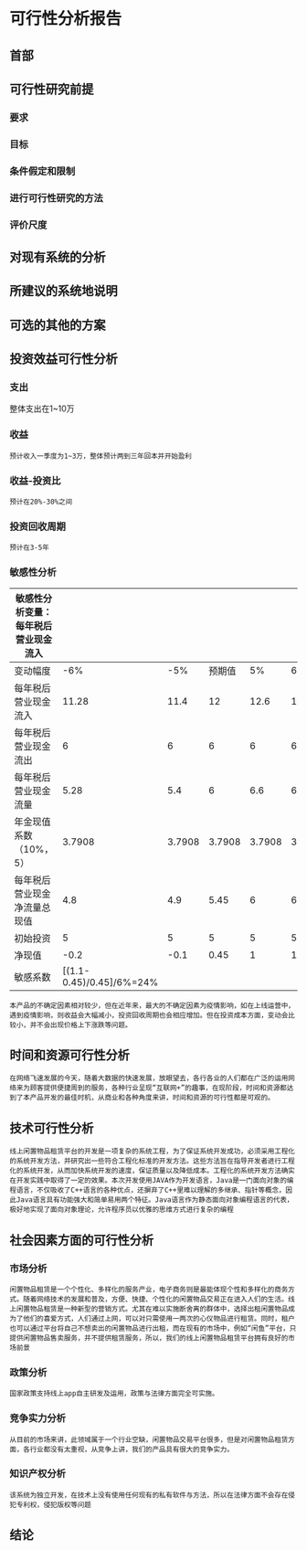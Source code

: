 # 可行性分析报告

## 首部

## 可行性研究前提

### 要求
### 目标
### 条件假定和限制
### 进行可行性研究的方法
### 评价尺度

## 对现有系统的分析

## 所建议的系统地说明

## 可选的其他的方案

## 投资效益可行性分析

### 支出

整体支出在1~10万

### 收益

    预计收入一季度为1~3万，整体预计两到三年回本并开始盈利

### 收益-投资比

    预计在20%-30%之间

### 投资回收周期

    预计在3-5年

### 敏感性分析

| 敏感性分析变量：每年税后营业现金流入 |                          |        |        |        |        |
|--------------------|--------------------------|--------|--------|--------|--------|
| 变动幅度               | -6%                      | -5%    | 预期值    | 5%     | 6%     |
| 每年税后营业现金流入         | 11.28                    | 11.4   | 12     | 12.6   | 12.72  |
| 每年税后营业现金流出         | 6                        | 6      | 6      | 6      | 6      |
| 每年税后营业现金流量         | 5.28                     | 5.4    | 6      | 6.6    | 6.72   |
| 年金现值系数（10%，5）      | 3.7908                   | 3.7908 | 3.7908 | 3.7908 | 3.7908 |
| 每年税后营业现金净流量总现值     | 4.8                      | 4.9    | 5.45   | 6      | 6.1    |
| 初始投资               | 5                        | 5      | 5      | 5      | 5      |
| 净现值                | -0.2                     | -0.1   | 0.45   | 1      | 1.1    |
| 敏感系数               | [(1.1-0.45)/0.45]/6%=24% |

    本产品的不确定因素相对较少，但在近年来，最大的不确定因素为疫情影响，如在上线运营中，遇到疫情影响，则收益会大幅减小，投资回收周期也会相应增加。但在投资成本方面，变动会比较小，并不会出现价格上下涨跌等问题。

## 时间和资源可行性分析
    在网络飞速发展的今天，随着大数据的快速发展，放眼望去，各行各业的人们都在广泛的运用网络来为顾客提供便捷周到的服务，各种行业呈现“互联网+”的趣事，在现阶段，时间和资源都达到了本产品开发的最佳时机，从商业和各种角度来讲，时间和资源的可行性都是可观的。


## 技术可行性分析

    线上闲置物品租赁平台的开发是一项复杂的系统工程，为了保证系统开发成功，必须采用工程化的系统开发方法，并研究出一些符合工程化标准的开发方法。这些方法旨在指导开发者进行工程化的系统开发，从而加快系统开发的速度，保证质量以及降低成本。工程化的系统开发方法确实在开发实践中取得了一定的效果。本次开发使用JAVA作为开发语言，Java是一门面向对象的编程语言，不仅吸收了C++语言的各种优点，还摒弃了C++里难以理解的多继承、指针等概念，因此Java语言具有功能强大和简单易用两个特征。Java语言作为静态面向对象编程语言的代表，极好地实现了面向对象理论，允许程序员以优雅的思维方式进行复杂的编程

## 社会因素方面的可行性分析

### 市场分析
    闲置物品租赁是一个个性化、多样化的服务产业，电子商务则是最能体现个性和多样化的商务方式。随着网络技术的发展和普及，方便、快捷、个性化的闲置物品交易正在进入人们的生活。线上闲置物品租赁是一种新型的营销方式。尤其在难以实施断舍离的群体中，选择出租闲置物品成为了他们的喜爱方式，人们通过上网，可以对只需使用一两次的心仪物品进行租赁。同时，租户也可以通过平台将自己不想卖出的闲置物品进行出租，而在现有的市场中，例如“闲鱼”平台，只提供闲置物品售卖服务，并不提供租赁服务，所以，我们的线上闲置物品租赁平台拥有良好的市场前景
### 政策分析
    国家政策支持线上app自主研发及运用，政策与法律方面完全可实施。
### 竞争实力分析
    从目前的市场来讲，此领域属于一个行业空缺，闲置物品交易平台很多，但是对闲置物品租赁方面，各行业都没有太重视，从竞争上讲，我们的产品具有很大的竞争实力。
### 知识产权分析
    该系统为独立开发，在技术上没有使用任何现有的私有软件与方法，所以在法律方面不会存在侵犯专利权，侵犯版权等问题

## 结论